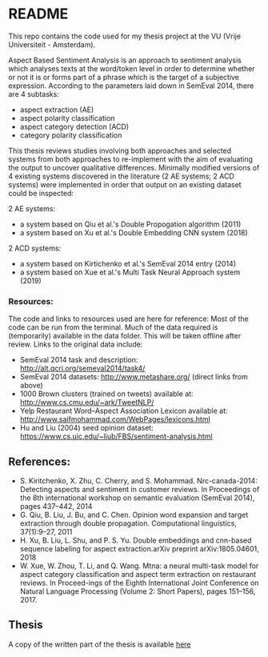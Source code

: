 # README
This repo contains the code used for my thesis project at the VU (Vrije Universiteit - Amsterdam).

Aspect Based Sentiment Analysis is an approach to sentiment analysis which analyses texts at the word/token level in order to determine whether or not it is or forms part of a phrase which is the target of a subjective expression. According to the parameters laid down in SemEval 2014, there are 4 subtasks:
- aspect extraction (AE)
- aspect polarity classification
- aspect category detection (ACD)
- category polarity classification

This thesis reviews studies involving both approaches and selected systems from both approaches to re-implement with the aim of evaluating the output to uncover qualitative differences.
Minimally modified versions of 4 existing systems discovered in the literature (2 AE systems; 2 ACD systems) were implemented in order that output on an existing dataset could be inspected:

2 AE systems: 
- a system based on Qiu et al.'s Double Propogation algorithm (2011)
- a system based on Xu et al.'s Double Embedding CNN system (2018)

2 ACD systems:
- a system based on Kirtichenko et al.'s SemEval 2014 entry (2014)
- a system based on Xue et al.'s Multi Task Neural Approach system (2019)

### Resources:
The code and links to resources used are here for reference:
Most of the code can be run from the terminal. Much of the data required is (temporarily) available in the data folder. This will be taken offline after review. 
Links to the original data include:
- SemEval 2014 task and description: http://alt.qcri.org/semeval2014/task4/
- SemEval 2014 datasets: http://www.metashare.org/ (direct links from above)
- 1000 Brown clusters (trained on tweets) available at: http://www.cs.cmu.edu/~ark/TweetNLP/
- Yelp Restaurant Word–Aspect Association Lexicon available at: http://www.saifmohammad.com/WebPages/lexicons.html
- Hu and Liu (2004) seed opinion dataset: https://www.cs.uic.edu/~liub/FBS/sentiment-analysis.html

## References:
- S. Kiritchenko,  X. Zhu,  C. Cherry,  and S. Mohammad.  Nrc-canada-2014:  Detecting aspects and sentiment in customer reviews. In Proceedings  of  the  8th  international workshop on semantic evaluation (SemEval 2014), pages 437–442, 2014
- G. Qiu,  B. Liu,  J. Bu,  and C. Chen.  Opinion word expansion and target extraction through double propagation. Computational linguistics, 37(1):9–27, 2011
- H.  Xu,  B.  Liu,  L.  Shu,  and  P.  S.  Yu. Double  embeddings  and  cnn-based  sequence labeling for aspect extraction.arXiv preprint arXiv:1805.04601, 2018
- W. Xue, W. Zhou, T. Li, and Q. Wang.  Mtna:  a neural multi-task model for aspect category classification and aspect term extraction on restaurant reviews. In Proceed-ings of the Eighth  International Joint Conference  on  Natural  Language Processing (Volume 2: Short Papers), pages 151–156, 2017.

## Thesis
A copy of the written part of the thesis is available <a href="https://github.com/PeterCaine/VU_Thesis_Aspect_Extraction_Category_Detection/blob/master/Caine_2671676_Thesis.pdf"> here </a>

